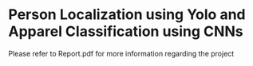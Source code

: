 # Person Localization using Yolo and Apparel Classification using CNNs

Please refer to Report.pdf for more information regarding the project
